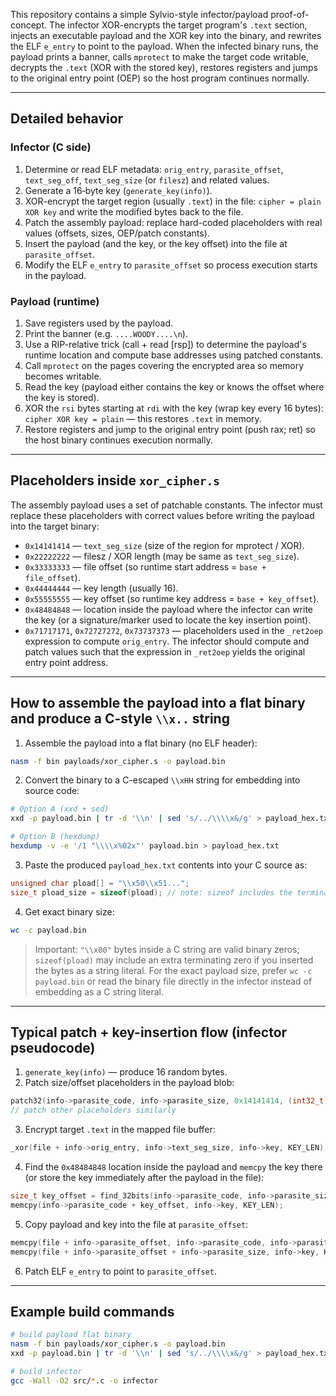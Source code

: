 This repository contains a simple Sylvio-style infector/payload proof-of-concept. The infector XOR-encrypts the target program's `.text` section, injects an executable payload and the XOR key into the binary, and rewrites the ELF `e_entry` to point to the payload. When the infected binary runs, the payload prints a banner, calls `mprotect` to make the target code writable, decrypts the `.text` (XOR with the stored key), restores registers and jumps to the original entry point (OEP) so the host program continues normally.

---

## Detailed behavior

### Infector (C side)

1. Determine or read ELF metadata: `orig_entry`, `parasite_offset`, `text_seg_off`, `text_seg_size` (or `filesz`) and related values.
2. Generate a 16‑byte key (`generate_key(info)`).
3. XOR-encrypt the target region (usually `.text`) in the file: `cipher = plain XOR key` and write the modified bytes back to the file.
4. Patch the assembly payload: replace hard-coded placeholders with real values (offsets, sizes, OEP/patch constants).
5. Insert the payload (and the key, or the key offset) into the file at `parasite_offset`.
6. Modify the ELF `e_entry` to `parasite_offset` so process execution starts in the payload.

### Payload (runtime)

1. Save registers used by the payload.
2. Print the banner (e.g. `....WOODY....\n`).
3. Use a RIP-relative trick (call + read \[rsp]) to determine the payload's runtime location and compute base addresses using patched constants.
4. Call `mprotect` on the pages covering the encrypted area so memory becomes writable.
5. Read the key (payload either contains the key or knows the offset where the key is stored).
6. XOR the `rsi` bytes starting at `rdi` with the key (wrap key every 16 bytes): `cipher XOR key = plain` — this restores `.text` in memory.
7. Restore registers and jump to the original entry point (push rax; ret) so the host binary continues execution normally.

---

## Placeholders inside `xor_cipher.s`

The assembly payload uses a set of patchable constants. The infector must replace these placeholders with correct values before writing the payload into the target binary:

* `0x14141414` — `text_seg_size` (size of the region for mprotect / XOR).
* `0x22222222` — filesz / XOR length (may be same as `text_seg_size`).
* `0x33333333` — file offset (so runtime start address = `base + file_offset`).
* `0x44444444` — key length (usually 16).
* `0x55555555` — key offset (so runtime key address = `base + key_offset`).
* `0x48484848` — location inside the payload where the infector can write the key (or a signature/marker used to locate the key insertion point).
* `0x71717171`, `0x72727272`, `0x73737373` — placeholders used in the `_ret2oep` expression to compute `orig_entry`. The infector should compute and patch values such that the expression in `_ret2oep` yields the original entry point address.

---

## How to assemble the payload into a flat binary and produce a C-style `\\x..` string

1. Assemble the payload into a flat binary (no ELF header):

```bash
nasm -f bin payloads/xor_cipher.s -o payload.bin
```

2. Convert the binary to a C-escaped `\\xHH` string for embedding into source code:

```bash
# Option A (xxd + sed)
xxd -p payload.bin | tr -d '\\n' | sed 's/../\\\\x&/g' > payload_hex.txt

# Option B (hexdump)
hexdump -v -e '/1 "\\\\x%02x"' payload.bin > payload_hex.txt
```

3. Paste the produced `payload_hex.txt` contents into your C source as:

```c
unsigned char pload[] = "\\x50\\x51...";
size_t pload_size = sizeof(pload); // note: sizeof includes the terminating zero if you used a string literal
```

4. Get exact binary size:

```bash
wc -c payload.bin
```

> Important: `"\\x00"` bytes inside a C string are valid binary zeros; `sizeof(pload)` may include an extra terminating zero if you inserted the bytes as a string literal. For the exact payload size, prefer `wc -c payload.bin` or read the binary file directly in the infector instead of embedding as a C string literal.

---

## Typical patch + key-insertion flow (infector pseudocode)

1. `generate_key(info)` — produce 16 random bytes.
2. Patch size/offset placeholders in the payload blob:

```c
patch32(info->parasite_code, info->parasite_size, 0x14141414, (int32_t)info->text_seg_size);
// patch other placeholders similarly
```

3. Encrypt target `.text` in the mapped file buffer:

```c
_xor(file + info->orig_entry, info->text_seg_size, info->key, KEY_LEN);
```

4. Find the `0x48484848` location inside the payload and `memcpy` the key there (or store the key immediately after the payload in the file):

```c
size_t key_offset = find_32bits(info->parasite_code, info->parasite_size, 0x48484848);
memcpy(info->parasite_code + key_offset, info->key, KEY_LEN);
```

5. Copy payload and key into the file at `parasite_offset`:

```c
memcpy(file + info->parasite_offset, info->parasite_code, info->parasite_size);
memcpy(file + info->parasite_offset + info->parasite_size, info->key, KEY_LEN);
```

6. Patch ELF `e_entry` to point to `parasite_offset`.

---

## Example build commands

```bash
# build payload flat binary
nasm -f bin payloads/xor_cipher.s -o payload.bin
xxd -p payload.bin | tr -d '\\n' | sed 's/../\\\\x&/g' > payload_hex.txt

# build infector
gcc -Wall -O2 src/*.c -o infector
```

